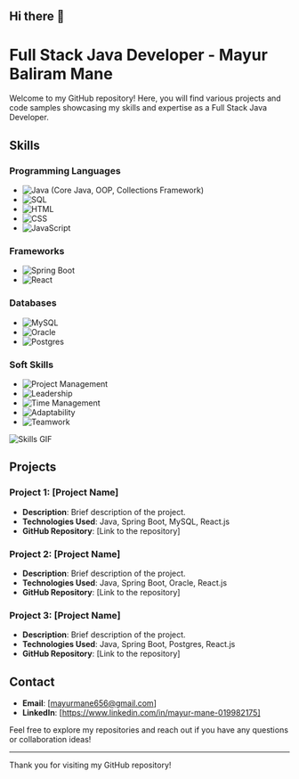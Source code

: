 ## Hi there 👋

# Full Stack Java Developer - Mayur Baliram Mane

Welcome to my GitHub repository! Here, you will find various projects and code samples showcasing my skills and expertise as a Full Stack Java Developer.

## Skills

### Programming Languages
- ![Java](https://img.shields.io/badge/Java-ED8B00?style=for-the-badge&logo=java&logoColor=white) (Core Java, OOP, Collections Framework)
- ![SQL](https://img.shields.io/badge/SQL-4479A1?style=for-the-badge&logo=postgresql&logoColor=white)
- ![HTML](https://img.shields.io/badge/HTML5-E34F26?style=for-the-badge&logo=html5&logoColor=white)
- ![CSS](https://img.shields.io/badge/CSS3-1572B6?style=for-the-badge&logo=css3&logoColor=white)
- ![JavaScript](https://img.shields.io/badge/JavaScript-F7DF1E?style=for-the-badge&logo=javascript&logoColor=black)

### Frameworks
- ![Spring Boot](https://img.shields.io/badge/Spring%20Boot-6DB33F?style=for-the-badge&logo=spring-boot&logoColor=white)
- ![React](https://img.shields.io/badge/React-20232A?style=for-the-badge&logo=react&logoColor=61DAFB)

### Databases
- ![MySQL](https://img.shields.io/badge/MySQL-4479A1?style=for-the-badge&logo=mysql&logoColor=white)
- ![Oracle](https://img.shields.io/badge/Oracle-F80000?style=for-the-badge&logo=oracle&logoColor=white)
- ![Postgres](https://img.shields.io/badge/PostgreSQL-336791?style=for-the-badge&logo=postgresql&logoColor=white)

### Soft Skills
- ![Project Management](https://img.shields.io/badge/Project%20Management-007ACC?style=for-the-badge&logo=project-management&logoColor=white)
- ![Leadership](https://img.shields.io/badge/Leadership-FFD700?style=for-the-badge&logo=leader&logoColor=black)
- ![Time Management](https://img.shields.io/badge/Time%20Management-008000?style=for-the-badge&logo=time-management&logoColor=white)
- ![Adaptability](https://img.shields.io/badge/Adaptability-00CED1?style=for-the-badge&logo=adapt&logoColor=black)
- ![Teamwork](https://img.shields.io/badge/Teamwork-FFD700?style=for-the-badge&logo=teamwork&logoColor=black)

![Skills GIF](https://media.giphy.com/media/qgQUggAC3Pfv687qPC/giphy.gif)

## Projects

### Project 1: [Project Name]
- **Description**: Brief description of the project.
- **Technologies Used**: Java, Spring Boot, MySQL, React.js
- **GitHub Repository**: [Link to the repository]

### Project 2: [Project Name]
- **Description**: Brief description of the project.
- **Technologies Used**: Java, Spring Boot, Oracle, React.js
- **GitHub Repository**: [Link to the repository]

### Project 3: [Project Name]
- **Description**: Brief description of the project.
- **Technologies Used**: Java, Spring Boot, Postgres, React.js
- **GitHub Repository**: [Link to the repository]

## Contact

- **Email**: [mayurmane656@gmail.com]
- **LinkedIn**: [https://www.linkedin.com/in/mayur-mane-019982175]

Feel free to explore my repositories and reach out if you have any questions or collaboration ideas!

---

Thank you for visiting my GitHub repository!
